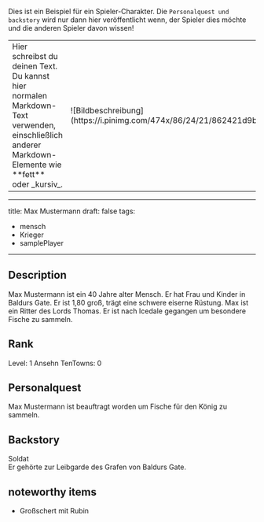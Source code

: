 
Dies ist ein Beispiel für ein Spieler-Charakter. Die ```Personalquest und backstory``` wird nur dann hier veröffentlicht wenn, der Spieler dies möchte und die anderen Spieler davon wissen! 



<table>
<tr> 
<td> 
Hier schreibst du deinen Text. Du kannst hier normalen Markdown-Text verwenden, einschließlich anderer Markdown-Elemente wie **fett** oder _kursiv_.
</td>
<td>
![Bildbeschreibung](https://i.pinimg.com/474x/86/24/21/862421d9b2f00ab5705467ca4f66b3b6.jpg)
</tr> 
</table>






---
title: Max Mustermann
draft: false
tags:
  - mensch
  - Krieger
  - samplePlayer
---


## Description

Max Mustermann ist ein 40 Jahre alter Mensch. Er hat Frau und Kinder in Baldurs Gate. Er ist 1,80 groß, trägt eine schwere eiserne Rüstung. Max ist ein Ritter des Lords Thomas. Er ist nach Icedale gegangen um besondere Fische zu sammeln. 

## Rank
Level: 1
Ansehn TenTowns: 0
## Personalquest
Max Mustermann ist beauftragt worden um Fische für den König zu sammeln. 
## Backstory
Soldat <br>
Er gehörte zur Leibgarde des Grafen von Baldurs Gate. 
## noteworthy items

- Großschert mit Rubin 

